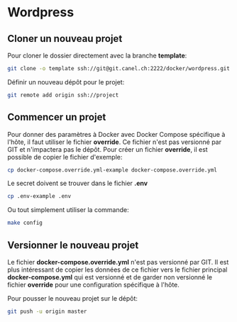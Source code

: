 # Wordpress
## Cloner un nouveau projet
Pour cloner le dossier directement avec la branche **template**:
```bash
git clone -o template ssh://git@git.canel.ch:2222/docker/wordpress.git
```
Définir un nouveau dépôt pour le projet:
```bash
git remote add origin ssh://project
```

## Commencer un projet
Pour donner des paramètres à Docker avec Docker Compose spécifique à l'hôte, il
faut utiliser le fichier **override**. Ce fichier n'est pas versionné par GIT et
n'impactera pas le dépôt. Pour créer un fichier **override**, il est possible de
copier le fichier d'exemple: 
```bash
cp docker-compose.override.yml-example docker-compose.override.yml
```
Le secret doivent se trouver dans le fichier **.env**
```bash
cp .env-example .env
```
Ou tout simplement utiliser la commande:
```bash
make config
```

## Versionner le nouveau projet
Le fichier **docker-compose.override.yml** n'est pas versionné par GIT. Il est
plus intéressant de copier les données de ce fichier vers le fichier principal 
**docker-compose.yml** qui est versionné et de garder non versionné le fichier
**override** pour une configuration spécifique à l'hôte.

Pour pousser le nouveau projet sur le dépôt:
```bash
git push -u origin master
```
